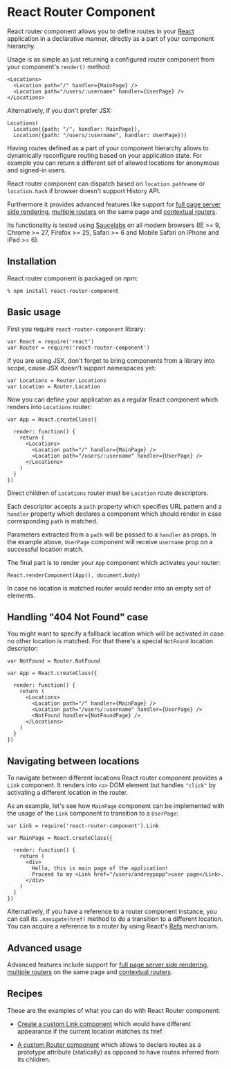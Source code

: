 # React Router Component

React router component allows you to define routes in your [React][] application
in a declarative manner, directly as a part of your component hierarchy.

Usage is as simple as just returning a configured router component from your
component's `render()` method:

    <Locations>
      <Location path="/" handler={MainPage} />
      <Location path="/users/:username" handler={UserPage} />
    </Locations>

Alternatively, if you don't prefer JSX:

    Locations(
      Location({path: "/", handler: MainPage}),
      Location({path: "/users/:username", handler: UserPage}))

Having routes defined as a part of your component hierarchy allows to
dynamically reconfigure routing based on your application state. For example you
can return a different set of allowed locations for anonymous and signed-in
users.

React router component can dispatch based on `location.pathname` or
`location.hash` if browser doesn't support History API.

Furthermore it provides advanced features like support for [full page server
side rendering][server-side], [multiple routers][multiple] on the same page and
[contextual routers][contextual].

Its functionality is tested using [Saucelabs][] on all modern browsers (IE >= 9,
Chrome >= 27, Firefox >= 25, Safari >= 6 and Mobile Safari on iPhone and iPad >=
6).

## Installation

React router component is packaged on npm:

    % npm install react-router-component

## Basic usage

First you require `react-router-component` library:

    var React = require('react')
    var Router = require('react-router-component')

If you are using JSX, don't forget to bring components from a library into
scope, cause JSX doesn't support namespaces yet:

    var Locations = Router.Locations
    var Location = Router.Location

Now you can define your application as a regular React component which renders
into `Locations` router:

    var App = React.createClass({

      render: function() {
        return (
          <Locations>
            <Location path="/" handler={MainPage} />
            <Location path="/users/:username" handler={UserPage} />
          </Locations>
        )
      }
    })

Direct children of `Locations` router must be `Location` route descriptors.

Each descriptor accepts a `path` property which specifies URL pattern and a
`handler` property which declares a component which should render in case
corresponding `path` is matched.

Parameters extracted from a `path` will be passed to a `handler` as props. In
the example above, `UserPage` component will receive `username` prop on a
successful location match.

The final part is to render your `App` component which activates your router:

    React.renderComponent(App(), document.body)

In case no location is matched router would render into an empty set of
elements.

## Handling "404 Not Found" case

You might want to specify a fallback location which will be activated in case no
other location is matched. For that there's a special `NotFound` location
descriptor:

    var NotFound = Router.NotFound

    var App = React.createClass({

      render: function() {
        return (
          <Locations>
            <Location path="/" handler={MainPage} />
            <Location path="/users/:username" handler={UserPage} />
            <NotFound handler={NotFoundPage} />
          </Locations>
        )
      }
    })

## Navigating between locations

To navigate between different locations React router component provides a `Link`
component. It renders into `<a>` DOM element but handles `"click"` by activating
a different location in the router.

As an example, let's see how `MainPage` component can be implemented with the
usage of the `Link` component to transition to a `UserPage`:

    var Link = require('react-router-component').Link

    var MainPage = React.createClass({

      render: function() {
        return (
          <div>
            Hello, this is main page of the application!
            Proceed to my <Link href="/users/andreypopp">user page</Link>.
          </div>
        )
      }
    })

Alternatively, if you have a reference to a router component instance, you can
call its `.navigate(href)` method to do a transition to a different location.
You can acquire a reference to a router by using React's [Refs][React-Refs]
mechanism.

## Advanced usage

Advanced features include support for [full page server
side rendering][server-side], [multiple routers][multiple] on the same page and
[contextual routers][contextual].

## Recipes

These are the examples of what you can do with React Router component:

  * [Create a custom Link component][rec-custom-link] which would have different appearance if the
    current location matches its href.

  * [A custom Router component][rec-custom-router] which allows to declare
    routes as a prototype attribute (statically) as opposed to have routes
    inferred from its children.

[rec-custom-link]: recipes/custom-link
[rec-custom-router]: recipes/custom-router

[hash-routing]: hash-routing
[server-side]: server-side
[multiple]: multiple
[contextual]: contextual

[React]: http://facebook.github.io/react/
[React-Refs]: http://facebook.github.io/react/docs/more-about-refs.html
[React-Shims]: http://facebook.github.io/react/docs/working-with-the-browser.html#polyfills-needed-to-support-older-browsers
[Saucelabs]: saucelabs.com
